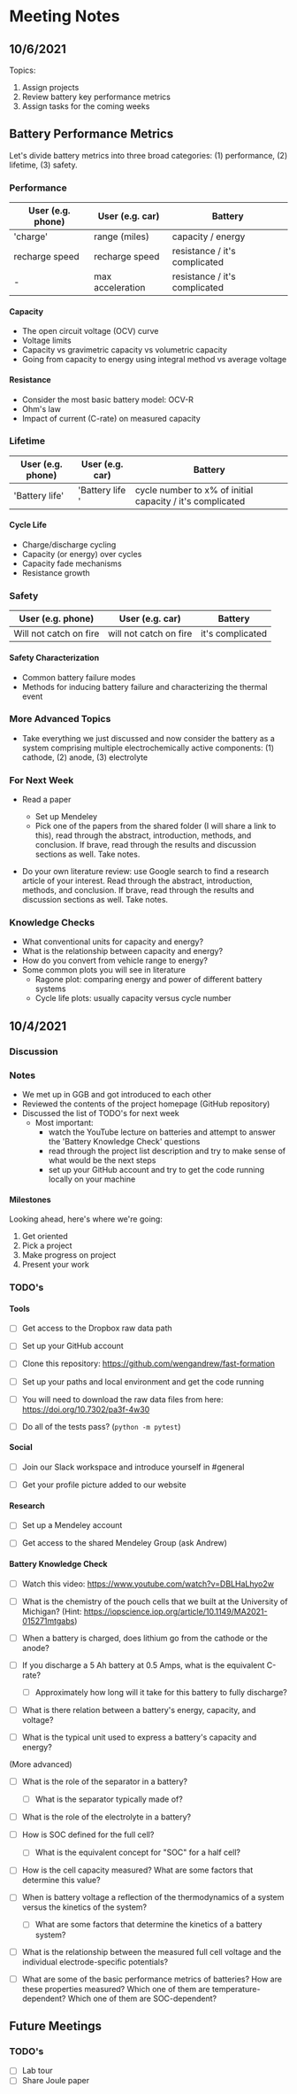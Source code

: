 # Meeting Notes

## 10/6/2021

Topics:
1. Assign projects
2. Review battery key performance metrics
3. Assign tasks for the coming weeks


## Battery Performance Metrics

Let's divide battery metrics into three broad categories: (1) performance, (2) lifetime, (3) safety.


### Performance

| User (e.g. phone) | User (e.g. car) | Battery |
| ----------------- | --------------- | ------- |
| 'charge'          | range (miles)   | capacity / energy |
| recharge speed    | recharge speed  | resistance / it's complicated |
| -                 | max acceleration | resistance / it's complicated | 

#### Capacity

- The open circuit voltage (OCV) curve
- Voltage limits
- Capacity vs gravimetric capacity vs volumetric capacity
- Going from capacity to energy using integral method vs average voltage


#### Resistance

- Consider the most basic battery model: OCV-R
- Ohm's law
- Impact of current (C-rate) on measured capacity



### Lifetime

| User (e.g. phone) | User (e.g. car) | Battery | 
| ----------------- | --------------- | ------- |
| 'Battery life'    | 'Battery life ' | cycle number to x% of initial capacity / it's complicated |


#### Cycle Life

- Charge/discharge cycling
- Capacity (or energy) over cycles
- Capacity fade mechanisms
- Resistance growth


### Safety

| User (e.g. phone) | User (e.g. car) | Battery |
| ----------------- | --------------- | ------- |
| Will not catch on fire | will not catch on fire | it's complicated |

#### Safety Characterization

- Common battery failure modes
- Methods for inducing battery failure and characterizing the thermal event

### More Advanced Topics

- Take everything we just discussed and now consider the battery as a system comprising multiple electrochemically active components: (1) cathode, (2) anode, (3) electrolyte


### For Next Week

- Read a paper
  - Set up Mendeley
  - Pick one of the papers from the shared folder (I will share a link to this), read through the abstract, introduction, methods, and conclusion. If brave, read through the results and discussion sections as well. Take notes.

- Do your own literature review: use Google search to find a research article of your interest. Read through the abstract, introduction, methods, and conclusion. If brave, read through the results and discussion sections as well. Take notes.


### Knowledge Checks

- What conventional units for capacity and energy?
- What is the relationship between capacity and energy?
- How do you convert from vehicle range to energy?
- Some common plots you will see in literature
  - Ragone plot: comparing energy and power of different battery systems
  - Cycle life plots: usually capacity versus cycle number

## 10/4/2021


### Discussion

### Notes

- We met up in GGB and got introduced to each other
- Reviewed the contents of the project homepage (GitHub repository)
- Discussed the list of TODO's for next week
  - Most important:
    - watch the YouTube lecture on batteries and attempt to answer the 'Battery Knowledge Check' questions
    - read through the project list description and try to make sense of what would be the next steps
    - set up your GitHub account and try to get the code running locally on your machine

#### Milestones

Looking ahead, here's where we're going:

1. Get oriented
2. Pick a project
3. Make progress on project
4. Present your work


### TODO's

#### Tools

- [ ] Get access to the Dropbox raw data path 
- [ ] Set up your GitHub account 
- [ ] Clone this repository: https://github.com/wengandrew/fast-formation 
- [ ] Set up your paths and local environment and get the code running 
- [ ] You will need to download the raw data files from here: https://doi.org/10.7302/pa3f-4w30
- [ ] Do all of the tests pass? (`python -m pytest`)


#### Social

- [ ] Join our Slack workspace and introduce yourself in #general 
- [ ] Get your profile picture added to our website


#### Research

- [ ] Set up a Mendeley account 
- [ ] Get access to the shared Mendeley Group (ask Andrew)


#### Battery Knowledge Check

- [ ] Watch this video: https://www.youtube.com/watch?v=DBLHaLhyo2w

- [ ] What is the chemistry of the pouch cells that we built at the University of
    Michigan? (Hint:
    https://iopscience.iop.org/article/10.1149/MA2021-015271mtgabs)

- [ ] When a battery is charged, does lithium go from the cathode or the anode?

- [ ] If you discharge a 5 Ah battery at 0.5 Amps, what is the equivalent C-rate?
  - [ ] Approximately how long will it take for this battery to fully discharge?
 
- [ ] What is there relation between a battery's energy, capacity, and voltage?

- [ ] What is the typical unit used to express a battery's capacity and energy?


(More advanced)

- [ ] What is the role of the separator in a battery? 
  - [ ] What is the separator typically made of?

- [ ] What is the role of the electrolyte in a battery?

- [ ] How is SOC defined for the full cell? 
  - [ ] What is the equivalent concept for "SOC" for a half cell?

- [ ] How is the cell capacity measured? What are some factors that determine this
value?

- [ ] When is battery voltage a reflection of the thermodynamics of a system
   versus the kinetics of the system? 
  - [ ] What are some factors that determine the kinetics of a battery system?

- [ ] What is the relationship between the measured full cell voltage and the
individual electrode-specific potentials?

- [ ] What are some of the basic performance metrics of batteries? How are these
properties measured? Which one of them are temperature-dependent? Which one of
them are SOC-dependent?


## Future Meetings

### TODO's

- [ ] Lab tour
- [ ] Share Joule paper
